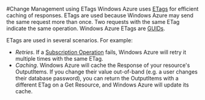 #Change Management using ETags
Windows Azure uses [ETags](http://en.wikipedia.org/wiki/HTTP_ETag) for efficient caching of responses. ETags are used because Windows Azure may send the same request more than once. Two requests with the same ETag indicate the same operation.  Windows Azure ETags are [GUIDs](http://en.wikipedia.org/wiki/Globally_unique_identifier).

ETags are used in several scenarios. For example:

- *Retries*. If a [Subscription Operation](#subscription-operations) fails, Windows Azure will retry it multiple times with the same ETag.
- *Caching*. Windows Azure will cache the Response of your resource's OutputItems. If you change their value out-of-band (e.g. a user changes their database password), you can return the OutputItems with a different ETag on a Get Resource, and Windows Azure will update its cache.